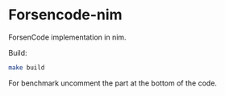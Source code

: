 # Forsencode-nim

ForsenCode implementation in nim.

Build:
```sh
make build
```

For benchmark uncomment the part at the bottom of the code.
